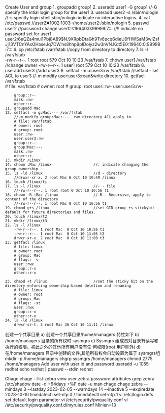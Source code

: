 Create User and group
    1. groupadd group1
    2. useradd user1 -G group1              //-G specify the intial login group for the user1
    3. useradd user2 -s /sbin/nologin       //-s specify login shell sbin/nologin indicate no interactive logins.
    4. cat /etc/passwd                      //user2:x:1002:1003::/home/user2:/sbin/nologin
    5. passwd user2                         //password change
        user1:!!:19640:0:99999:7:::         //!! indicate no password set for user1
        user2:$6$eQZa4mul1Pbj8A89$N.9XRpbDtaGh9Tv8pcq6dieU6fHWSaM3wIZsfJj13VTCnYAxOHaseJq7DW.hs8hhp9plDoiyz2w3nVN.Kqt5E0:19640:0:99999:7:::
    6. cp /etc/fstab /var/fstab             //copy from directory to directory
    7. ls -l /var/fstab                     
        -rw-r--r--. 1 root root 579 Oct 10 10:23 /var/fstab 
    7. chown user1 /var/fstab               //change owner  -rw-r--r--. 1 user1 root 579 Oct 10 10:23 /var/fstab
    8. useradd user3                        //add user3
    9. setfacl -m u:user3:rw /var/fstab     //setfacl - set ACL to user3 
        //-m modify user:user3:read&write directory
    10. getfacl /var/fstab                  
        # file: var/fstab
        # owner: root
        # group: root
        user::rw-
        user:user3:rw-

        group::r--
        mask::rw-
        other::r--
    11. groupadd Mac
    12. setfacl -m g:Mac:--- /var/fstab
        //-m modify group:Mac:---  rwx directory ACL apply to.
        # file: var/fstab
        # owner: root
        # group: root
        user::rw-
        user:user3:rw-
        group::r--
        group:Mac:---
        mask::rw-
        other::r--
    13. mkdir /Linux
    14. chown :Mac /linux                   //: indicate changing the group ownership
    15. ls -ld /linux                       //d - directory
        //drwxr-xr-x. 2 root Mac 6 Oct 10 10:49 /linux
    16. touch /linux/ti
    17. ls -l /linux                        //- - file
        //-rw-r--r--. 1 root root 0 Oct 10 10:56 t1  
    18. chown -R :Mac /linux                //-R - Recursive, apply to content of the directory
        //-rw-r--r--. 1 root Mac 0 Oct 10 10:56 t1
    19. chmod g+s /linux                    //set GID group +s stickybit - default for future directories and files. 
    20. touch /linux/t2
    21. mkdir /linux/t3
    22. ls -l /linux
        -rw-r--r--. 1 root Mac  0 Oct 10 10:56 t1
        -rw-r--r--. 1 root Mac  0 Oct 10 11:05 t2
        drwxr-xr-x. 2 root Mac  0 Oct 10 11:08 t3
    23. getfacl /linux
        # file: linux
        # owner: root
        # group: Mac
        # flags: -s-
        user::rwx
        group::r-x
        other::r-x

    23. chmod +t /linux                     //set the sticky bit on the directory enforcing ownership-based deletion and renaming
        # file: linux
        # owner: root
        # group: Mac
        # flags: -st
        user::rwx
        group::r-x
        other::r-x
    24. ls -ld /linux 
        drwxr-sr-t. 3 root Mac 36 Oct 10 11:11 /linux

创建一个共享目录
    a) 创建一个共享目录/home/managers 特性如下
    b) /home/managers 目录的所有权时 sysmgrs
    c) Sysmgrs 组成员对目录有读写和执行的权限。初此之外的其他所有用户没有任
        何权限(root 用户除外)
    d) 在/home/managers 目录中创建的文件,其组所有权会自动设置为属于 sysmgrs组
        mkdir -p /home/managers
        chgrp sysmgrs /home/managers
        chmod 2775 /home/managers
Add user with user id and password
    useradd -u 1055 redhat 
    echo redhat | passwd --stdin redhat
    
Chage 
    chage --list zebra
        view user zebra password attributes
    grep zebra /etc/shadow
    date -d +64days +%F
    date -u
    man chage
    chage zebra --mindays 3 --lastday 2023-02-05 --warndays 14 --inactive 5 --expiredate 2023-10-10
    timedatectl set-ntp 0 / timedatectl set-ntp 1
    vi /etc/login.defs 
        set default login parameter 
    vi /etc/security/pwquality.conf
    vi /etc/security/pwquality.conf.d/myrules.conf
            Minlen=13
            

